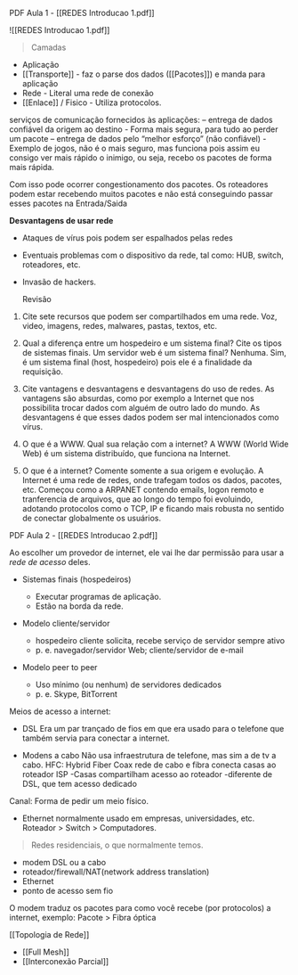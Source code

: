 PDF Aula 1 -  [[REDES Introducao 1.pdf]]

![[REDES Introducao 1.pdf]]

> Camadas
* Aplicação
* [[Transporte]] - faz o parse dos dados ([[Pacotes]]) e manda para aplicação
* Rede - Literal uma rede de conexão
* [[Enlace]] / Fisico - Utiliza protocolos.


serviços de comunicação fornecidos às aplicações: 
– entrega de dados confiável da origem ao destino - Forma mais segura, para tudo ao perder um pacote
– entrega de dados pelo “melhor esforço” (não confiável) - Exemplo de jogos, não é o mais seguro, mas funciona pois assim eu consigo ver mais rápido o inimigo, ou seja, recebo os pacotes de forma mais rápida. 

Com isso pode ocorrer congestionamento dos pacotes. Os roteadores podem estar recebendo muitos pacotes e não está conseguindo passar esses pacotes na Entrada/Saida

**Desvantagens de usar rede**

* Ataques de vírus pois podem ser espalhados pelas redes
* Eventuais problemas com o dispositivo da rede, tal como: HUB, switch, roteadores, etc.
* Invasão de hackers.

	Revisão

1. Cite sete recursos que podem ser compartilhados em uma rede.
Voz, video, imagens, redes, malwares, pastas, textos, etc.

2. Qual a diferença entre um hospedeiro e um sistema final? Cite os tipos de sistemas finais. Um servidor web é um sistema final?
Nenhuma. Sim, é um sistema final (host, hospedeiro) pois ele é a finalidade da requisição.

3.  Cite vantagens e desvantagens e desvantagens do uso de redes.
As vantagens são absurdas, como por exemplo a Internet que nos possibilita trocar dados com alguém de outro lado do mundo. As desvantagens é que esses dados podem ser mal intencionados como vírus.

4.  O que é a WWW. Qual sua relação com a internet?
A WWW (World Wide Web) é um sistema distribuído, que funciona na Internet.

5. O que é a internet? Comente somente a sua origem e evolução.
A Internet é uma rede de redes, onde trafegam todos os dados, pacotes, etc. Começou como a ARPANET contendo emails, logon remoto e tranferencia de arquivos, que ao longo do tempo foi evoluindo, adotando protocolos como o TCP, IP e ficando mais robusta no sentido de conectar globalmente os usuários.

PDF Aula 2 - [[REDES Introducao 2.pdf]]

Ao escolher um provedor de internet, ele vai lhe dar permissão para usar a *rede de acesso*  deles.

* Sistemas finais (hospedeiros)
	* Executar programas de aplicação.
	* Estão na borda da rede.

* Modelo cliente/servidor
	* hospedeiro cliente solicita, recebe serviço de servidor sempre ativo
	*  p. e. navegador/servidor Web; cliente/servidor de e-mail

* Modelo peer to peer
	* Uso mínimo (ou nenhum) de servidores dedicados
	* p. e. Skype, BitTorrent

Meios de acesso  a internet:
* DSL
Era um par trançado de fios em que era usado para o telefone que também servia para conectar a internet.

* Modens a cabo
Não usa infraestrutura de telefone, mas sim a de tv a cabo.
HFC: Hybrid Fiber Coax
rede de cabo e fibra conecta  casas ao roteador ISP
 -Casas compartilham acesso ao roteador
  -diferente de DSL, que tem acesso dedicado

Canal: Forma de pedir um meio físico.

* Ethernet
normalmente usado em empresas, universidades, etc.
Roteador > Switch > Computadores.

> Redes residenciais, o que normalmente temos.

* modem DSL ou a cabo
* roteador/firewall/NAT(network address translation)
* Ethernet
* ponto de acesso sem fio

O modem traduz os pacotes para como você recebe (por protocolos) a internet, exemplo:
Pacote > Fibra óptica

[[Topologia de Rede]]

* [[Full Mesh]]
* [[Interconexão Parcial]]
